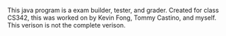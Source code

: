 This java program is a exam builder, tester, and grader. Created for class CS342, this was worked on by Kevin Fong, Tommy Castino, and myself. This verison is not the complete verison. 
